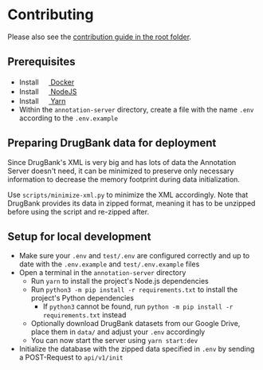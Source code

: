 # Contributing

Please also see the [contribution guide in the root folder](../CONTRIBUTING.md).

## Prerequisites

- Install [<img
  src="https://user-images.githubusercontent.com/58258541/143049489-668aea70-bb2c-420d-b3e8-e0edc42a4e92.png"
  width="16" height="16"> Docker](https://docs.docker.com/get-docker/)
- Install [<img
  src="https://user-images.githubusercontent.com/58258541/143050266-4a2030d1-c319-447d-812b-2ad8a4020d48.png"
  width="16" height="16"> NodeJS](https://nodejs.org)
- Install [<img
  src="https://user-images.githubusercontent.com/58258541/143050227-b374b1f7-e28e-4b90-b7f0-b9112521d3b1.png"
  width="16" height="16"> Yarn](https://yarnpkg.com/)
- Within the `annotation-server` directory, create a file with the name `.env`
  according to the `.env.example`

## Preparing DrugBank data for deployment

Since DrugBank's XML is very big and has lots of data the Annotation Server
doesn't need, it can be minimized to preserve only necessary information to
decrease the memory footprint during data initialization.

Use `scripts/minimize-xml.py` to minimize the XML accordingly. Note that
DrugBank provides its data in zipped format, meaning it has to be unzipped
before using the script and re-zipped after.

## Setup for local development

- Make sure your `.env` and `test/.env` are configured correctly and up to date
  with the `.env.example` and `test/.env.example` files
- Open a terminal in the `annotation-server` directory
  - Run `yarn` to install the project's Node.js dependencies
  - Run `python3 -m pip install -r requirements.txt` to install
    the project's Python dependencies
    - If `python3` cannot be found, run
      `python -m pip install -r requirements.txt` instead
  - Optionally download DrugBank datasets from our Google Drive, place them in
    `data/` and adjust your `.env` accordingly
  - You can now start the server using `yarn start:dev`
- Initialize the database with the zipped data specified in `.env` by sending a
  POST-Request to `api/v1/init`
